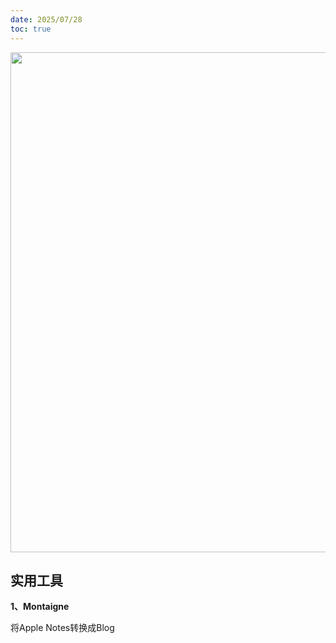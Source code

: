 ```yaml
---
date: 2025/07/28
toc: true
---
```


<img src="https://montaigne.io/api/og?title=Montaigne&author=Montaigne&type=site&bgColor=_ffffff&textColor=_000000" width="800" />

## 实用工具
**1、Montaigne**

将Apple Notes转换成Blog




